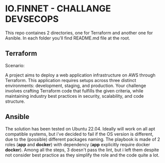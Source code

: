 # IO.FINNET - CHALLANGE DEVSECOPS

This repo containes 2 directories, one for Terraform and another one for Asnible. In each folder you'll find README.md file at the root.

## Terraform

Scenario:

A project aims to deploy a web application infrastructure on AWS through Terraform. This application requires setups across three distinct environments: development, staging, and production. Your challenge involves crafting Terraform code that fulfills the given criteria, while maintaining industry best practices in security, scalability, and code structure.

## Ansible

The solution has been tested on Ubuntu 22.04. Ideally will work on all apt compatible systems, but i've decided to fail if the OS version is different, due to the (possible) different packages naming.
The playbook is made of 2 roles (**app** and **docker**) with dependency (**app** explicitly require docker **docker**).
Among all the steps, 3 doesn't pass the lint, but i left them despite not consider best practice as they simplify the role and the code quite a lot.
